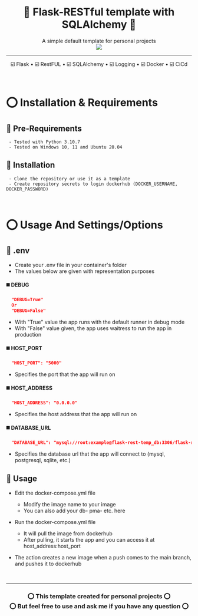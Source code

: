 <h1 align="center">🤖 Flask-RESTful template with SQLAlchemy 🤖</h1>
<div align="center">
  A simple default template for personal projects<br>
  <img src="https://user-images.githubusercontent.com/126655075/223354284-3a55f95b-cd0c-42ea-9ceb-3c1cb8c10129.png">
  <hr>
  
  ☑️ Flask • ☑️ RestFUL • ☑️ SQLAlchemy • ☑️ Logging • ☑️ Docker • ☑️ CiCd
</div>

<br>

# ⭕ Installation & Requirements

## 🔹 Pre-Requirements
     - Tested with Python 3.10.7
     - Tested on Windows 10, 11 and Ubuntu 20.04
## 🔹 Installation
     - Clone the repository or use it as a template
     - Create repository secrets to login dockerhub (DOCKER_USERNAME, DOCKER_PASSWORD)
<br>

# ⭕ Usage And Settings/Options

## 🔹 .env
- Create your .env file in your container's folder
- The values below are given with representation purposes

#### ◼️ DEBUG
```json
  "DEBUG=True"
  Or
  "DEBUG=False"
```
- With "True" value the app runs with the default runner in debug mode
- With "False" value given, the app uses waitress to run the app in production

#### ◼️ HOST_PORT
```json
  "HOST_PORT": "5000"
```
- Specifies the port that the app will run on

#### ◼️ HOST_ADDRESS
```json
  "HOST_ADDRESS": "0.0.0.0"
```
- Specifies the host address that the app will run on

#### ◼️ DATABASE_URL
```json
  "DATABASE_URL": "mysql://root:example@flask-rest-temp_db:3306/flask-rest-temp"
```
- Specifies the database url that the app will connect to (mysql, postgresql, sqlite, etc.)


## 🔹 Usage
- Edit the docker-compose.yml file
  - Modify the image name to your image
  - You can also add your db- pma- etc. here
 
- Run the docker-compose.yml file
  - It will pull the image from dockerhub
  - After pulling, it starts the app and you can access it at host_address:host_port

- The action creates a new image when a push comes to the main branch, and pushes it to dockerhub

<br><hr>

<div align="center">
  
 ### ⭕ This template created for personal projects ⭕<br>⭕ But feel free to use and ask me if you have any question ⭕
  
</div>
